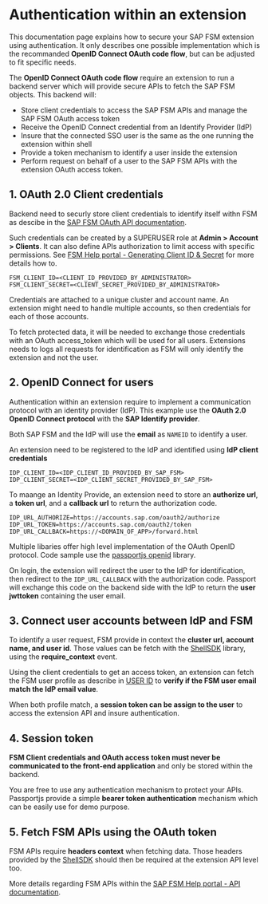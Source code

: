 # Authentication within an extension

This documentation page explains how to secure your SAP FSM extension using authentication. 
It only describes one possible implementation which is the recommanded **OpenID Connect OAuth code flow**, but can be adjusted to fit specific needs.

The **OpenID Connect OAuth code flow** require an extension to run a backend server which will provide secure APIs to fetch the SAP FSM objects. This backend will:

- Store client credentials to access the SAP FSM APIs and manage the SAP FSM OAuth access token
- Receive the OpenID Connect credential from an Identify Provider (IdP)
- Insure that the connected SSO user is the same as the one running the extension within shell
- Provide a token mechanism to identify a user inside the extension
- Perform request on behalf of a user to the SAP FSM APIs with the extension OAuth access token.

## 1. OAuth 2.0 Client credentials

Backend need to securly store client credentials to identify itself withn FSM as descibe in the [SAP FSM OAuth API documentation](https://docs.coresystems.net/api/oauth.html). 

Such credentials can be created by a SUPERUSER role at **Admin > Account > Clients**. It can also define APIs authorization to limit access with specific permissions. See [FSM Help portal - Generating Client ID & Secret](https://docs.coresystems.net/admin/generating-client-id.html) for more details how to.

```
FSM_CLIENT_ID=<CLIENT_ID_PROVIDED_BY_ADMINISTRATOR>
FSM_CLIENT_SECRET=<CLIENT_SECRET_PROVIDED_BY_ADMINISTRATOR>
```

Credentials are attached to a unique cluster and account name. An extension might need to handle multiple accounts, so then credentials for each of those accounts. 

To fetch protected data, it will be needed to exchange those credentials with an OAuth access_token which will be used for all users. Extensions needs to logs all requests for identification as FSM will only identify the extension and not the user.

## 2. OpenID Connect for users

Authentication within an extension require to implement a communication protocol with an identity provider (IdP). This example use the **OAuth 2.0 OpenID Connect protocol** with the **SAP Identify provider**.

Both SAP FSM and the IdP will use the **email** as `NAMEID` to identify a user.

An extension need to be registered to the IdP and identified using **IdP client credentials**

```
IDP_CLIENT_ID=<IDP_CLIENT_ID_PROVIDED_BY_SAP_FSM>
IDP_CLIENT_SECRET=<IDP_CLIENT_SECRET_PROVIDED_BY_SAP_FSM>
```

To maange an Identity Provide, an extension need to store an **authorize url**, a **token url**, and a **callback url** to return the authorization code.

```
IDP_URL_AUTHORIZE=https://accounts.sap.com/oauth2/authorize
IDP_URL_TOKEN=https://accounts.sap.com/oauth2/token
IDP_URL_CALLBACK=https://<DOMAIN_OF_APP>/forward.html
```

Multiple libaries offer high level implementation of the OAuth OpenID protocol. Code sample use the [passportjs openid](http://www.passportjs.org/) library.

On login, the extension will redirect the user to the IdP for identification, then redirect to the `IDP_URL_CALLBACK` with the authorization code. 
Passport will exchange this code on the backend side with the IdP to return the **user jwttoken** containing the user email.

## 3. Connect user accounts between IdP and FSM

To identify a user request, FSM provide in context the **cluster url, account name, and user id**. 
Those values can be fetch with the [ShellSDK](https://github.com/SAP/fsm-shell) library, using the **require_context** event.

Using the client credentials to get an access token, an extension can fetch the FSM user profile as describe in [USER ID](https://docs.coresystems.net/api/user-api.html) to **verify if the FSM user email match the IdP email value**.

When both profile match, a **session token can be assign to the user** to access the extension API and insure authentication.

## 4. Session token

**FSM Client credentials and OAuth access token must never be communicated to the front-end application** and only be stored within the backend.

You are free to use any authentication mechanism to protect your APIs. Passportjs provide a simple **bearer token authentication** mechanism which can be easily use for demo purpose.

## 5. Fetch FSM APIs using the OAuth token

FSM APIs require **headers context** when fetching data. Those headers provided by the [ShellSDK](https://github.com/SAP/fsm-shell) should then be required at the extension API level too.

More details regarding FSM APIs within the [SAP FSM Help portal - API documentation](https://docs.coresystems.net/api/introduction.html).



